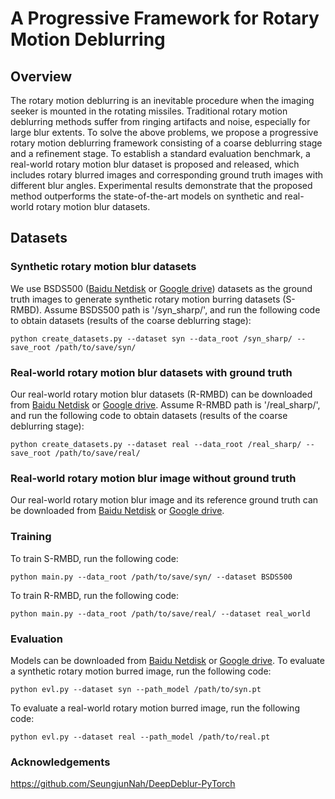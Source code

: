 # A Progressive Framework for Rotary Motion Deblurring


## Overview
The rotary motion deblurring is an inevitable procedure when the imaging seeker is mounted in the rotating missiles. Traditional rotary motion deblurring methods suffer from ringing artifacts and noise, especially for large blur extents. To solve the above problems, we propose a progressive rotary motion deblurring framework consisting of a coarse deblurring stage and a refinement stage. To establish a standard evaluation benchmark, a real-world rotary motion blur dataset is proposed and released, which includes rotary blurred images and corresponding ground truth images with different blur angles. Experimental results demonstrate that the proposed method outperforms the state-of-the-art models on synthetic and real-world rotary motion blur datasets.

## Datasets
### Synthetic rotary motion blur datasets
We use BSDS500 ([Baidu Netdisk](https://pan.baidu.com/s/1MGoNMQJd2auIfLObrT9YTQ?pwd=rmbd) or [Google drive](https://drive.google.com/file/d/1fZIkxHV_DB0ZZ-D3u7RtNzahkPwD76Ua/view?usp=sharing))  datasets as the ground truth images to generate synthetic rotary motion burring datasets (S-RMBD). Assume BSDS500 path is '/syn_sharp/', and run the following code to obtain datasets (results of the coarse deblurring stage):
```
python create_datasets.py --dataset syn --data_root /syn_sharp/ --save_root /path/to/save/syn/
```
### Real-world rotary motion blur datasets with ground truth
Our real-world rotary motion blur datasets (R-RMBD) can be downloaded from [Baidu Netdisk](https://pan.baidu.com/s/1XSLMNu6mA_UNeEb6manJpg?pwd=rmbd) or [Google drive](https://drive.google.com/file/d/1W_W2z86UBhrS7-a-GWnSMpB6jF5StRgF/view?usp=sharing). Assume R-RMBD path is '/real_sharp/', and run the following code to obtain datasets (results of the coarse deblurring stage):
```
python create_datasets.py --dataset real --data_root /real_sharp/ --save_root /path/to/save/real/
```
### Real-world rotary motion blur image without ground truth
Our real-world rotary motion blur image and its reference ground truth can be downloaded from [Baidu Netdisk](https://pan.baidu.com/s/1ban3OXMgmRQ5WTvkJjUbnw?pwd=rmbd) or [Google drive](https://drive.google.com/file/d/1BXQOA8fVLT9TRNWUIvjenSSsXpzwq-Jm/view?usp=sharing).

### Training
To train S-RMBD, run the following code:
```
python main.py --data_root /path/to/save/syn/ --dataset BSDS500
```
To train R-RMBD, run the following code:
```
python main.py --data_root /path/to/save/real/ --dataset real_world
```
### Evaluation
Models can be downloaded from [Baidu Netdisk](https://pan.baidu.com/s/134HOeU_6K51YUbqdLEQYDg?pwd=rmbd) or [Google drive](https://drive.google.com/file/d/1oKfhn8ZuI31Om81DEMHHJRmMy5u6HkNV/view?usp=share_link).
To evaluate a synthetic rotary motion burred image, run the following code:
```
python evl.py --dataset syn --path_model /path/to/syn.pt
```
To evaluate a real-world rotary motion burred image, run the following code:
```
python evl.py --dataset real --path_model /path/to/real.pt
```

### Acknowledgements
https://github.com/SeungjunNah/DeepDeblur-PyTorch